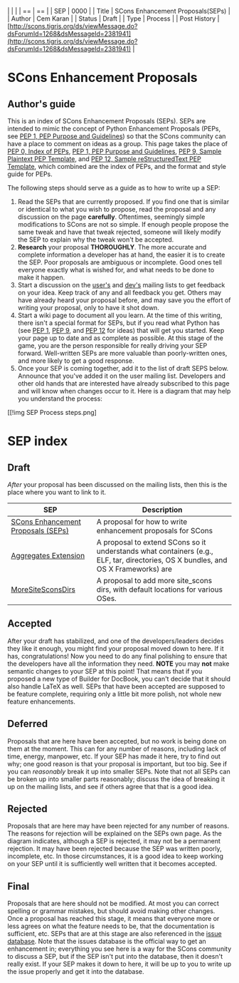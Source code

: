 
| | |
| == | == |
| SEP | 0000  |
| Title | SCons Enhancement Proposals(SEPs) |
| Author | Cem Karan |
| Status | Draft |
| Type | Process |
| Post History | [http://scons.tigris.org/ds/viewMessage.do?dsForumId=1268&dsMessageId=2381941](http://scons.tigris.org/ds/viewMessage.do?dsForumId=1268&dsMessageId=2381941) |

# SCons Enhancement Proposals



## Author's guide

This is an index of SCons Enhancement Proposals (SEPs).  SEPs are intended to mimic the concept of Python Enhancement Proposals (PEPs, see [PEP 1, PEP Purpose and Guidelines](http://www.python.org/dev/peps/pep-0001/)) so that the SCons community can have a place to comment on ideas as a group.  This page takes the place of [PEP 0, Index of PEPs](http://www.python.org/dev/peps/pep-0000), [PEP 1, PEP Purpose and Guidelines](http://www.python.org/dev/peps/pep-0001), [PEP 9, Sample Plaintext PEP Template](http://www.python.org/dev/peps/pep-0009), and [PEP 12, Sample reStructuredText PEP Template](http://www.python.org/dev/peps/pep-0012), which combined are the index of PEPs, and the format and style guide for PEPs. 

The following steps should serve as a guide as to how to write up a SEP: 

1. Read the SEPs that are currently proposed.  If you find one that is similar or identical to what you wish to propose, read the proposal and any discussion on the page **carefully**.  Oftentimes, seemingly simple modifications to SCons are not so simple.  If enough people propose the same tweak and have that tweak rejected, someone will likely modify the SEP to explain why the tweak won't be accepted. 
1. **Research** your proposal **THOROUGHLY**.  The more accurate and complete information a developer has at hand, the easier it is to create the SEP.  Poor proposals are ambiguous or incomplete.  Good ones tell everyone exactly what is wished for, and what needs to be done to make it happen. 
1. Start a discussion on the [user's](http://www.scons.org/lists.php#users) and [dev's](http://www.scons.org/lists.php#dev) mailing lists to get feedback on your idea.  Keep track of any and all feedback you get.  Others may have already heard your proposal before, and may save you the effort of writing your proposal, only to have it shot down. 
1. Start a wiki page to document all you learn.  At the time of this writing, there isn't a special format for SEPs, but if you read what Python has (see [PEP 1](http://www.python.org/dev/peps/pep-0001), [PEP 9](http://www.python.org/dev/peps/pep-0009), and [PEP 12](http://www.python.org/dev/peps/pep-0012) for ideas) that will get you started.  Keep your page up to date and as complete as possible.  At this stage of the game, you are the person responsible for really driving your SEP forward.  Well-written SEPs are more valuable than poorly-written ones, and more likely to get a good response. 
1. Once your SEP is coming together, add it to the list of draft SEPS below.  Announce that you've added it on the user mailing list.  Developers and other old hands that are interested have already subscribed to this page and will know when changes occur to it. 
Here is a diagram that may help you understand the process: 

[[!img SEP Process steps.png] 


# SEP index

## Draft

_After_ your proposal has been discussed on the mailing lists, then this is the place where you want to link to it. 

| SEP   | Description |
| ------| ------ |
|[SCons Enhancement Proposals (SEPs)](SEPs) | A proposal for how to write enhancement proposals for SCons|
|[Aggregates Extension](Containers) | A proposal to extend SCons so it understands what containers (e.g., ELF, tar, directories, OS X bundles, and OS X Frameworks) are |
|[MoreSiteSconsDirs](MoreSiteSconsDirs?action=fullsearch&context=180&value=linkto:"MoreSiteSconsDirs")  | A proposal to add more site_scons dirs, with default locations for various OSes. |

## Accepted

After your draft has stabilized, and one of the developers/leaders decides they like it enough, you might find your proposal moved down to here.  If it has, congratulations!  Now you need to do any final polishing to ensure that the developers have all the information they need.  **NOTE** you may **not** make semantic changes to your SEP at this point!  That means that if you proposed a new type of Builder for DocBook, you can't decide that it should also handle LaTeX as well.  SEPs that have been accepted are supposed to be feature complete, requiring only a little bit more polish, not whole new feature enhancements. 


## Deferred

Proposals that are here have been accepted, but no work is being done on them at the moment.  This can for any number of reasons, including lack of time, energy, manpower, etc.  If your SEP has made it here, try to find out why; one good reason is that your proposal is important, but too big.  See if you can _reasonably_ break it up into smaller SEPs.  Note that not all SEPs can be broken up into smaller parts reasonably; discuss the idea of breaking it up on the mailing lists, and see if others agree that that is a good idea. 


## Rejected

Proposals that are here may have been rejected for any number of reasons.  The reasons for rejection will be explained on the SEPs own page.  As the diagram indicates, although a SEP is rejected, it may not be a permanent rejection.  It may have been rejected because the SEP was written poorly, incomplete, etc.  In those circumstances, it is a good idea to keep working on your SEP until it is sufficiently well written that it becomes accepted. 


## Final

Proposals that are here should not be modified.  At most you can correct spelling or grammar mistakes, but should avoid making other changes.  Once a proposal has reached this stage, it means that everyone more or less agrees on what the feature needs to be, that the documentation is sufficient, etc.  SEPs that are at this stage are also referenced in the [issue database](https://github.com/scons/scons/issues).  Note that the issues database is the official way to get an enhancement in; everything you see here is a way for the SCons community to discuss a SEP, but if the SEP isn't put into the database, then it doesn't really exist.  If your SEP makes it down to here, it will be up to you to write up the issue properly and get it into the database. 
